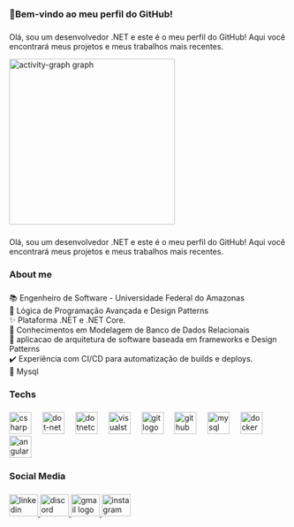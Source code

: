 <h3 align="left">👋Bem-vindo ao meu perfil do GitHub!</h3>

###
<p align="left">Olá, sou um desenvolvedor .NET e este é o meu perfil do GitHub! Aqui você encontrará meus projetos e meus trabalhos mais recentes.</p>
<div align="left">
  <img src="https://github-readme-activity-graph.vercel.app/graph?username=ErnandsonXavier&radius=16&theme=react&area=true&order=5" height="300" alt="activity-graph graph"  />
</div>

###

<p align="left">Olá, sou um desenvolvedor .NET e este é o meu perfil do GitHub! Aqui você encontrará meus projetos e meus trabalhos mais recentes.</p>

###

<h3 align="left">About me</h3>

###

<p align="left">📚 Engenheiro de Software - Universidade Federal do Amazonas<br>📍 Lógica de Programação Avançada e Design Patterns<br>✨ Plataforma .NET e .NET Core.<br>🎯 Conhecimentos em Modelagem de Banco de Dados Relacionais<br>🔖 aplicacao de arquitetura de software baseada em frameworks e Design Patterns<br>✔️ Experiência com CI/CD para automatização de builds e deploys.<br>💙 Mysql</p>

###

<h3 align="left">Techs</h3>

###

<div align="left">
  <img src="https://skillicons.dev/icons?i=cs" height="40" alt="csharp logo"  />
  <img width="12" />
  <img src="https://skillicons.dev/icons?i=dotnet" height="40" alt="dot-net logo"  />
  <img width="12" />
  <img src="https://cdn.jsdelivr.net/gh/devicons/devicon/icons/dotnetcore/dotnetcore-original.svg" height="40" alt="dotnetcore logo"  />
  <img width="12" />
  <img src="https://skillicons.dev/icons?i=visualstudio" height="40" alt="visualstudio logo"  />
  <img width="12" />
  <img src="https://skillicons.dev/icons?i=git" height="40" alt="git logo"  />
  <img width="12" />
  <img src="https://skillicons.dev/icons?i=github" height="40" alt="github logo"  />
  <img width="12" />
  <img src="https://skillicons.dev/icons?i=mysql" height="40" alt="mysql logo"  />
  <img width="12" />
  <img src="https://cdn.simpleicons.org/docker/2496ED" height="40" alt="docker logo"  />
  <img width="12" />
  <img src="https://cdn.jsdelivr.net/gh/devicons/devicon/icons/angularjs/angularjs-plain.svg" height="40" alt="angularjs logo"  />
</div>

###

<h3 align="left">Social Media</h3>

###

<div align="left">
  <a href="https://www.linkedin.com/in/ernandson-xavier/" target="_blank">
    <img src="https://raw.githubusercontent.com/maurodesouza/profile-readme-generator/master/src/assets/icons/social/linkedin/default.svg" width="52" height="40" alt="linkedin logo"  />
  </a>
  <a href="https://discord.gg/sKM9gubF" target="_blank">
    <img src="https://raw.githubusercontent.com/maurodesouza/profile-readme-generator/master/src/assets/icons/social/discord/default.svg" width="52" height="40" alt="discord logo"  />
  </a>
  <a href="ernandsonsilva52@gmail.com" target="_blank">
    <img src="https://raw.githubusercontent.com/maurodesouza/profile-readme-generator/master/src/assets/icons/social/gmail/default.svg" width="52" height="40" alt="gmail logo"  />
  </a>
  <a href="https://www.instagram.com/ernandsonx/" target="_blank">
    <img src="https://raw.githubusercontent.com/maurodesouza/profile-readme-generator/master/src/assets/icons/social/instagram/default.svg" width="52" height="40" alt="instagram logo"  />
  </a>
</div>

###
